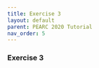 ```yaml
---
title: Exercise 3
layout: default
parent: PEARC 2020 Tutorial
nav_order: 5
---
```


### Exercise 3

